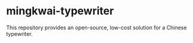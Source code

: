# mingkwai-typewriter
This repository provides an open-source, low-cost solution for a Chinese typewriter.
